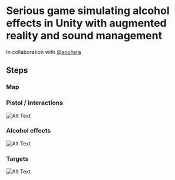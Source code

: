 ﻿# Serious game simulating alcohol effects in Unity with augmented reality and sound management
 In collaboration with [@souliera](https://github.com/souliera)

## Steps
### Map

### Pistol / interactions
![Alt Text](https://media.giphy.com/media/vFKqnCdLPNOKc/giphy.gif)

### Alcohol effects
![Alt Text](https://media.giphy.com/media/vFKqnCdLPNOKc/giphy.gif)

### Targets
![Alt Text](https://media.giphy.com/media/vFKqnCdLPNOKc/giphy.gif)
